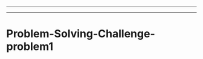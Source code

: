---------------------------------------------------------------------------
-----------------------------------------------------------------------------------
# Problem-Solving-Challenge-problem1
